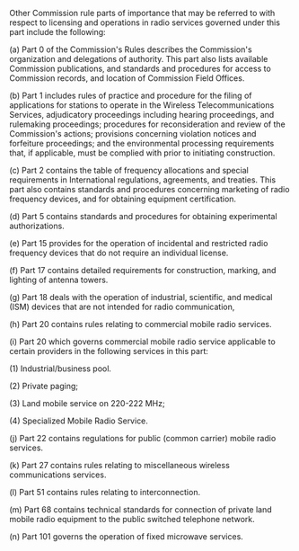 Other Commission rule parts of importance that may be referred to with respect to licensing and operations in radio services governed under this part include the following:

(a) Part 0 of the Commission's Rules describes the Commission's organization and delegations of authority. This part also lists available Commission publications, and standards and procedures for access to Commission records, and location of Commission Field Offices.

(b) Part 1 includes rules of practice and procedure for the filing of applications for stations to operate in the Wireless Telecommunications Services, adjudicatory proceedings including hearing proceedings, and rulemaking proceedings; procedures for reconsideration and review of the Commission's actions; provisions concerning violation notices and forfeiture proceedings; and the environmental processing requirements that, if applicable, must be complied with prior to initiating construction.

(c) Part 2 contains the table of frequency allocations and special requirements in International regulations, agreements, and treaties. This part also contains standards and procedures concerning marketing of radio frequency devices, and for obtaining equipment certification.

(d) Part 5 contains standards and procedures for obtaining experimental authorizations.

(e) Part 15 provides for the operation of incidental and restricted radio frequency devices that do not require an individual license.

(f) Part 17 contains detailed requirements for construction, marking, and lighting of antenna towers.

(g) Part 18 deals with the operation of industrial, scientific, and medical (ISM) devices that are not intended for radio communication,

(h) Part 20 contains rules relating to commercial mobile radio services.

(i) Part 20 which governs commercial mobile radio service applicable to certain providers in the following services in this part:

(1) Industrial/business pool.

(2) Private paging;

(3) Land mobile service on 220-222 MHz;

(4) Specialized Mobile Radio Service.

(j) Part 22 contains regulations for public (common carrier) mobile radio services.

(k) Part 27 contains rules relating to miscellaneous wireless communications services.
                          

(l) Part 51 contains rules relating to interconnection.

(m) Part 68 contains technical standards for connection of private land mobile radio equipment to the public switched telephone network.

(n) Part 101 governs the operation of fixed microwave services.

